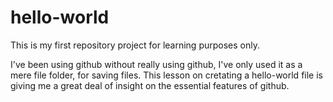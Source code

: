 # hello-world
This is my first repository project for learning purposes only.


I've been using github without really using github, I've only used it as a mere file folder, for saving files. This lesson on cretating a hello-world file is giving me a great deal of insight on the essential features of github.

